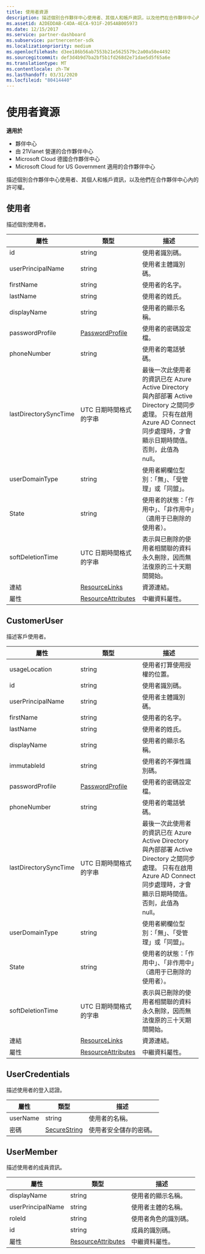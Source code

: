 ```yaml
---
title: 使用者資源
description: 描述個別合作夥伴中心使用者、其個人和帳戶資訊，以及他們在合作夥伴中心內的許可權。
ms.assetid: A2DEDDAB-C4DA-4ECA-931F-2054AB005973
ms.date: 12/15/2017
ms.service: partner-dashboard
ms.subservice: partnercenter-sdk
ms.localizationpriority: medium
ms.openlocfilehash: d3ee186b56ab7553b21e5625579c2a00a50e4492
ms.sourcegitcommit: def3d4b9d7ba2bf5b1fd268d2e71dae5d5f65a6e
ms.translationtype: MT
ms.contentlocale: zh-TW
ms.lasthandoff: 03/31/2020
ms.locfileid: "80414440"
---
```

# <a name="user-resources"></a>使用者資源


**適用於**

- 夥伴中心
- 由 21Vianet 營運的合作夥伴中心
- Microsoft Cloud 德國合作夥伴中心
- Microsoft Cloud for US Government 適用的合作夥伴中心

描述個別合作夥伴中心使用者、其個人和帳戶資訊，以及他們在合作夥伴中心內的許可權。

## <a name="span-iduserspan-iduserspan-iduseruser"></a><span id="User"/><span id="user"/><span id="USER"/>使用者


描述個別使用者。

| 屬性              | 類型                                                           | 描述                                                                                                                                                                                                                |
|-----------------------|----------------------------------------------------------------|----------------------------------------------------------------------------------------------------------------------------------------------------------------------------------------------------------------------------|
| id                    | string                                                         | 使用者識別碼。                                                                                                                                                                                                       |
| userPrincipalName     | string                                                         | 使用者主體識別碼。                                                                                                                                                                                             |
| firstName             | string                                                         | 使用者的名字。                                                                                                                                                                                                |
| lastName              | string                                                         | 使用者的姓氏。                                                                                                                                                                                                 |
| displayName           | string                                                         | 使用者的顯示名稱。                                                                                                                                                                                            |
| passwordProfile       | [PasswordProfile](utility-resources.md#passwordprofile)       | 使用者的密碼設定檔。                                                                                                                                                                                               |
| phoneNumber           | string                                                         | 使用者的電話號碼。                                                                                                                                                                                                   |
| lastDirectorySyncTime | UTC 日期時間格式的字串                                 | 最後一次此使用者的資訊已在 Azure Active Directory 與內部部署 Active Directory 之間同步處理。 只有在啟用 Azure AD Connect 同步處理時，才會顯示日期時間值。 否則，此值為 null。 |
| userDomainType        | string                                                         | 使用者網欄位型別：「無」、「受管理」或「同盟」。                                                                                                                                                                   |
| State                 | string                                                         | 使用者的狀態：「作用中」、「非作用中」（適用于已刪除的使用者）。                                                                                                                                                          |
| softDeletionTime      | UTC 日期時間格式的字串                                 | 表示與已刪除的使用者相關聯的資料永久刪除，因而無法復原的三十天期間開始。                                                                          |
| 連結                 | [ResourceLinks](utility-resources.md#resourcelinks)           | 資源連結。                                                                                                                                                                                                        |
| 屬性            | [ResourceAttributes](utility-resources.md#resourceattributes) | 中繼資料屬性。                                                                                                                                                                                                   |

 

## <a name="span-idcustomeruserspan-idcustomeruserspan-idcustomerusercustomeruser"></a><span id="CustomerUser"/><span id="customeruser"/><span id="CUSTOMERUSER"/>CustomerUser


描述客戶使用者。

| 屬性              | 類型                                                           | 描述                                                                                                                                                                                                                |
|-----------------------|----------------------------------------------------------------|----------------------------------------------------------------------------------------------------------------------------------------------------------------------------------------------------------------------------|
| usageLocation         | string                                                         | 使用者打算使用授權的位置。                                                                                                                                                                    |
| id                    | string                                                         | 使用者識別碼。                                                                                                                                                                                                       |
| userPrincipalName     | string                                                         | 使用者主體識別碼。                                                                                                                                                                                             |
| firstName             | string                                                         | 使用者的名字。                                                                                                                                                                                                |
| lastName              | string                                                         | 使用者的姓氏。                                                                                                                                                                                                 |
| displayName           | string                                                         | 使用者的顯示名稱。                                                                                                                                                                                            |
| immutableId           | string                                                         | 使用者的不彈性識別碼。                                                                                                                                                                                              |
| passwordProfile       | [PasswordProfile](utility-resources.md#passwordprofile)       | 使用者的密碼設定檔。                                                                                                                                                                                               |
| phoneNumber           | string                                                         | 使用者的電話號碼。                                                                                                                                                                                                   |
| lastDirectorySyncTime | UTC 日期時間格式的字串                                 | 最後一次此使用者的資訊已在 Azure Active Directory 與內部部署 Active Directory 之間同步處理。 只有在啟用 Azure AD Connect 同步處理時，才會顯示日期時間值。 否則，此值為 null。 |
| userDomainType        | string                                                         | 使用者網欄位型別：「無」、「受管理」或「同盟」。                                                                                                                                                                   |
| State                 | string                                                         | 使用者的狀態：「作用中」、「非作用中」（適用于已刪除的使用者）。                                                                                                                                                          |
| softDeletionTime      | UTC 日期時間格式的字串                                 | 表示與已刪除的使用者相關聯的資料永久刪除，因而無法復原的三十天期間開始。                                                                          |
| 連結                 | [ResourceLinks](utility-resources.md#resourcelinks)           | 資源連結。                                                                                                                                                                                                        |
| 屬性            | [ResourceAttributes](utility-resources.md#resourceattributes) | 中繼資料屬性。                                                                                                                                                                                                   |

 

## <a name="span-idusercredentialsspan-idusercredentialsspan-idusercredentialsusercredentials"></a><span id="UserCredentials"/><span id="usercredentials"/><span id="USERCREDENTIALS"/>UserCredentials


描述使用者的登入認證。

| 屬性 | 類型                                               | 描述                          |
|----------|----------------------------------------------------|--------------------------------------|
| userName | string                                             | 使用者的名稱。                |
| 密碼 | [SecureString](utility-resources.md#securestring) | 使用者安全儲存的密碼。 |

 

## <a name="span-idusermemberspan-idusermemberspan-idusermemberusermember"></a><span id="UserMember"/><span id="usermember"/><span id="USERMEMBER"/>UserMember


描述使用者的成員資訊。

| 屬性          | 類型                                                           | 描述                        |
|-------------------|----------------------------------------------------------------|------------------------------------|
| displayName       | string                                                         | 使用者的顯示名稱。   |
| userPrincipalName | string                                                         | 使用者主體的名稱。    |
| roleId            | string                                                         | 使用者角色的識別碼。 |
| id                | string                                                         | 成員的識別碼。      |
| 屬性        | [ResourceAttributes](utility-resources.md#resourceattributes) | 中繼資料屬性。           |

 

 

 




